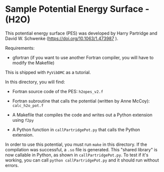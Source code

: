 Sample Potential Energy Surface - (H2O)
==============================

This potential energy surface (PES) was developed by Harry Partridge and David W. Schwenke 
(https://doi.org/10.1063/1.473987
).

Requirements:

- gfortran (if you want to use another Fortran compiler, you will have to modify the Makefile)

This is shipped with `PyVibDMC` as a tutorial. 

In this directory, you will find:

- Fortran source code of the PES: `h2opes_v2.f`

- Fortran subroutine that calls the potential (written by Anne McCoy): `calc_h2o_pot.f`

- A Makefile that compiles the code and writes out a Python extension using `f2py`

- A Python function in `callPartridgePot.py` that calls the Python extension.

In order to use this potential, you must run `make` in this directory. If the compilation
 was successful, a `.so` file is generated. This "shared library" 
is now callable in Python, as shown in `callPartridgePot.py`. To test if it's working,
you can call `python callPartridgePot.py` and it should run without errors.